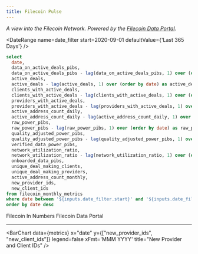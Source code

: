 ```yaml
---
title: Filecoin Pulse
---
```


_A view into the Filecoin Network. Powered by the [Filecoin Data Portal](https://filecoindataportal.xyz/)._

<DateRange
  name=date_filter
  start=2020-09-01
  defaultValue={'Last 365 Days'}
/>

```sql metrics
select
  date,
  data_on_active_deals_pibs,
  data_on_active_deals_pibs - lag(data_on_active_deals_pibs, 1) over (order by date) as data_on_active_deals_pibs_mom,
  active_deals,
  active_deals - lag(active_deals, 1) over (order by date) as active_deals_mom,
  clients_with_active_deals,
  clients_with_active_deals - lag(clients_with_active_deals, 1) over (order by date) as clients_with_active_deals_mom,
  providers_with_active_deals,
  providers_with_active_deals - lag(providers_with_active_deals, 1) over (order by date) as providers_with_active_deals_mom,
  active_address_count_daily,
  active_address_count_daily - lag(active_address_count_daily, 1) over (order by date) as active_address_count_daily_mom,
  raw_power_pibs,
  raw_power_pibs - lag(raw_power_pibs, 1) over (order by date) as raw_power_pibs_mom,
  quality_adjusted_power_pibs,
  quality_adjusted_power_pibs - lag(quality_adjusted_power_pibs, 1) over (order by date) as quality_adjusted_power_pibs_mom,
  verified_data_power_pibs,
  network_utilization_ratio,
  network_utilization_ratio - lag(network_utilization_ratio, 1) over (order by date) as network_utilization_ratio_mom,
  onboarded_data_pibs,
  unique_deal_making_clients,
  unique_deal_making_providers,
  active_address_count_monthly,
  new_provider_ids,
  new_client_ids
from filecoin_monthly_metrics
where date between '${inputs.date_filter.start}' and '${inputs.date_filter.end}'
order by date desc
```

<Grid cols=4>

<BigValue
  title="Data on Active Deals"
  value=data_on_active_deals_pibs
  data={metrics}
  comparison=data_on_active_deals_pibs_mom
  comparisonTitle="MoM"
  fmt="pibs"
/>

<BigValue
  title="Active Deals"
  data={metrics}
  value=active_deals
  comparison=active_deals_mom
  comparisonTitle="MoM"
/>

<BigValue
  title="Clients with Active Deals"
  data={metrics}
  value=clients_with_active_deals
  comparison=clients_with_active_deals_mom
  comparisonTitle="MoM"
/>

<BigValue
  title="Providers with Active Deals"
  data={metrics}
  value=providers_with_active_deals
  comparison=providers_with_active_deals_mom
  comparisonTitle="MoM"
/>

<BigValue
  title="Daily Active Addresses"
  data={metrics}
  value=active_address_count_daily
  comparison=active_address_count_daily_mom
  comparisonTitle="MoM"
/>

<BigValue
  title="Raw Power"
  data={metrics}
  value=raw_power_pibs
  comparison=raw_power_pibs_mom
  comparisonTitle="MoM"
  fmt="pibs"
/>

<BigValue
  title="Quality Adjusted Power"
  data={metrics}
  value=quality_adjusted_power_pibs
  comparison=quality_adjusted_power_pibs_mom
  comparisonTitle="MoM"
  fmt="pibs"
/>

<BigValue
  title="Network Utilization"
  data={metrics}
  value=network_utilization_ratio
  comparison=network_utilization_ratio_mom
  comparisonTitle="MoM"
  fmt='00.0%'
/>

</Grid>

<Grid cols=2>

<LinkButton url='https://numbers.filecoindataportal.xyz/'>
  Filecoin In Numbers
</LinkButton>

<LinkButton url='https://numbers.filecoindataportal.xyz/'>
  Filecoin Data Portal
</LinkButton>

</Grid>

---

<BarChart
  data={metrics}
  x=date
  y=onboarded_data_pibs
  yAxisTitle="PiBs"
  title="Data Onboarding"
  xFmt='MMM YYYY'
  yFmt='#,##'
  seriesLabelFmt=pibs
/>

<Grid cols=2>

<BarChart
  data={metrics}
  x="date"
  y="unique_deal_making_clients"
  xFmt='MMM YYYY'
  title="Clients Making Deals"
/>

<BarChart
  data={metrics}
  x="date"
  y="clients_with_active_deals"
  xFmt='MMM YYYY'
  title="Clients With Active Deals"
/>

<BarChart
  data={metrics}
  x="date"
  y="unique_deal_making_providers"
  xFmt='MMM YYYY'
  title="Providers Making Deals"
/>

<BarChart
  data={metrics}
  x="date"
  y="providers_with_active_deals"
  xFmt='MMM YYYY'
  title="Providers With Active Deals"
/>

<BarChart
  data={metrics}
  x="date"
  y="active_address_count_monthly"
  xFmt='MMM YYYY'
  title="Active Address Count Monthly"
/>

<BarChart
  data={metrics}
  x="date"
  y={["new_provider_ids", "new_client_ids"]}
  legend=false
  xFmt='MMM YYYY'
  title="New Provider and Client IDs"
/>

</Grid>

<Grid cols=3>

<AreaChart
  data={metrics}
  x="date"
  y="raw_power_pibs"
  xFmt='MMM YYYY'
  title="Raw Power"
  fmt="pibs"
/>

<AreaChart
  data={metrics}
  x="date"
  y="quality_adjusted_power_pibs"
  xFmt='MMM YYYY'
  title="Quality Adjusted Power"
  fmt="pibs"
/>

<AreaChart
  data={metrics}
  x="date"
  y="verified_data_power_pibs"
  xFmt='MMM YYYY'
  title="Verified Data Power"
  fmt="pibs"
/>

</Grid>


<LastRefreshed/>

